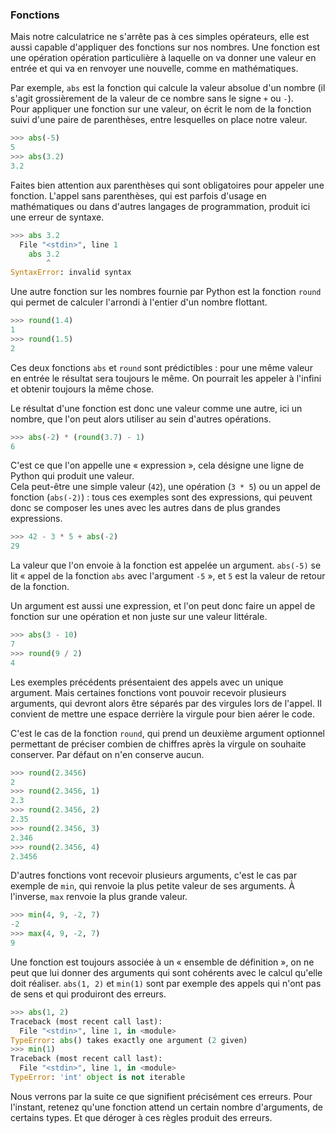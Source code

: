 ### Fonctions

Mais notre calculatrice ne s'arrête pas à ces simples opérateurs, elle est aussi capable d'appliquer des fonctions sur nos nombres.
Une fonction est une opération opération particulière à laquelle on va donner une valeur en entrée et qui va en renvoyer une nouvelle, comme en mathématiques.

Par exemple, `abs` est la fonction qui calcule la valeur absolue d'un nombre (il s'agit grossièrement de la valeur de ce nombre sans le signe `+` ou `-`).  
Pour appliquer une fonction sur une valeur, on écrit le nom de la fonction suivi d'une paire de parenthèses, entre lesquelles on place notre valeur.

```python
>>> abs(-5)
5
>>> abs(3.2)
3.2
```

Faites bien attention aux parenthèses qui sont obligatoires pour appeler une fonction.
L'appel sans parenthèses, qui est parfois d'usage en mathématiques ou dans d'autres langages de programmation, produit ici une erreur de syntaxe.

```python
>>> abs 3.2
  File "<stdin>", line 1
    abs 3.2
        ^
SyntaxError: invalid syntax
```

Une autre fonction sur les nombres fournie par Python est la fonction `round` qui permet de calculer l'arrondi à l'entier d'un nombre flottant.

```python
>>> round(1.4)
1
>>> round(1.5)
2
```

Ces deux fonctions `abs` et `round` sont prédictibles : pour une même valeur en entrée le résultat sera toujours le même.
On pourrait les appeler à l'infini et obtenir toujours la même chose.

Le résultat d'une fonction est donc une valeur comme une autre, ici un nombre, que l'on peut alors utiliser au sein d'autres opérations.

```python
>>> abs(-2) * (round(3.7) - 1)
6
```

C'est ce que l'on appelle une « expression », cela désigne une ligne de Python qui produit une valeur.  
Cela peut-être une simple valeur (`42`), une opération (`3 * 5`) ou un appel de fonction (`abs(-2)`) : tous ces exemples sont des expressions, qui peuvent donc se composer les unes avec les autres dans de plus grandes expressions.

```python
>>> 42 - 3 * 5 + abs(-2)
29
```

La valeur que l'on envoie à la fonction est appelée un argument. `abs(-5)` se lit « appel de la fonction `abs` avec l'argument `-5` », et `5` est la valeur de retour de la fonction.

Un argument est aussi une expression, et l'on peut donc faire un appel de fonction sur une opération et non juste sur une valeur littérale.

```python
>>> abs(3 - 10)
7
>>> round(9 / 2)
4
```

Les exemples précédents présentaient des appels avec un unique argument.
Mais certaines fonctions vont pouvoir recevoir plusieurs arguments, qui devront alors être séparés par des virgules lors de l'appel.
Il convient de mettre une espace derrière la virgule pour bien aérer le code.

C'est le cas de la fonction `round`, qui prend un deuxième argument optionnel permettant de préciser combien de chiffres après la virgule on souhaite conserver.
Par défaut on n'en conserve aucun.

```python
>>> round(2.3456)
2
>>> round(2.3456, 1)
2.3
>>> round(2.3456, 2)
2.35
>>> round(2.3456, 3)
2.346
>>> round(2.3456, 4)
2.3456
```

D'autres fonctions vont recevoir plusieurs arguments, c'est le cas par exemple de `min`, qui renvoie la plus petite valeur de ses arguments.
À l'inverse, `max` renvoie la plus grande valeur.

```python
>>> min(4, 9, -2, 7)
-2
>>> max(4, 9, -2, 7)
9
```

Une fonction est toujours associée à un « ensemble de définition », on ne peut que lui donner des arguments qui sont cohérents avec le calcul qu'elle doit réaliser.
`abs(1, 2)` et `min(1)` sont par exemple des appels qui n'ont pas de sens et qui produiront des erreurs.

```python
>>> abs(1, 2)
Traceback (most recent call last):
  File "<stdin>", line 1, in <module>
TypeError: abs() takes exactly one argument (2 given)
>>> min(1)
Traceback (most recent call last):
  File "<stdin>", line 1, in <module>
TypeError: 'int' object is not iterable
```

Nous verrons par la suite ce que signifient précisément ces erreurs.
Pour l'instant, retenez qu'une fonction attend un certain nombre d'arguments, de certains types. Et que déroger à ces règles produit des erreurs.
